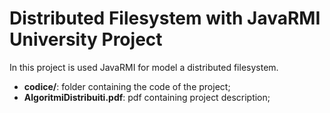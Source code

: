 # Distributed Filesystem with JavaRMI University Project

In this project is used JavaRMI for model a distributed filesystem.

* **codice/**: folder containing the code of the project;
* **AlgoritmiDistribuiti.pdf**: pdf containing project description; 
